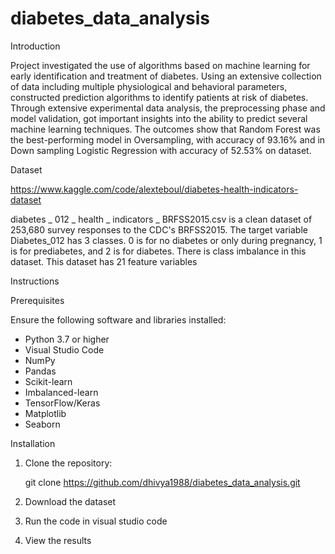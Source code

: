 # diabetes_data_analysis

Introduction

Project investigated the use of algorithms based on 
machine learning for early identification and treatment of 
diabetes. Using an extensive collection of data including 
multiple physiological and behavioral parameters, constructed prediction algorithms to identify patients at 
risk of diabetes.
Through extensive experimental data analysis, the 
preprocessing phase and model validation, got important 
insights into the ability to predict several machine learning 
techniques. The outcomes show that Random Forest was 
the best-performing model in Oversampling, with 
accuracy of 93.16% and in Down sampling Logistic Regression with accuracy 
of 52.53% on dataset.

Dataset

https://www.kaggle.com/code/alexteboul/diabetes-health-indicators-dataset

diabetes _ 012 _ health _ indicators _ BRFSS2015.csv is a clean dataset of 253,680 survey responses to the CDC's BRFSS2015. The target variable Diabetes_012 has 3 classes. 0 is for no diabetes or only during pregnancy, 1 is for prediabetes, and 2 is for diabetes. There is class imbalance in this dataset. This dataset has 21 feature variables

Instructions

Prerequisites

Ensure the following software and libraries installed:

- Python 3.7 or higher
- Visual Studio Code
- NumPy
- Pandas
- Scikit-learn
- Imbalanced-learn
- TensorFlow/Keras
- Matplotlib
- Seaborn

Installation

1. Clone the repository:

    git clone https://github.com/dhivya1988/diabetes_data_analysis.git

2. Download the dataset

3. Run the code in visual studio code

4. View the results
    



